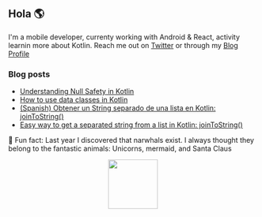 ## Hola 🌎

I'm a mobile developer, currenty working with Android & React, activity learnin more about Kotlin. Reach me out on [Twitter](http://twitter.com/jbc7agg) or through my [Blog Profile](http://dev.to/jbc7ag) 


### Blog posts
<!-- BLOG-POST-LIST:START -->
- [Understanding Null Safety in Kotlin](https://dev.to/jbc7ag/understanding-null-safety-in-kotlin-10e2)
- [How to use data classes in Kotlin](https://dev.to/jbc7ag/how-to-use-data-classes-in-kotlin-39gl)
- [(Spanish) Obtener un String separado de una lista en Kotlin:  joinToString()
](https://dev.to/jbc7ag/spanish-obtener-un-string-separado-de-una-lista-en-kotlin-jointostring-1gi3)
- [Easy way to get a separated string from a list in Kotlin: joinToString()](https://dev.to/jbc7ag/easy-way-to-get-a-separated-string-from-a-list-in-kotlin-jointostring-3oe0)
<!-- BLOG-POST-LIST:END -->

🌟 Fun fact: Last year I discovered that narwhals exist. I always thought they belong to the fantastic animals: Unicorns, mermaid, and Santa Claus

<p align="center">
    <img height="100" width="100" src="https://images.vexels.com/media/users/3/162345/isolated/preview/950ef5d8ba4d6a1c3052141f90c5d2f2-narval-colmillo-aleta-cola-plana-by-vexels.png"/>
</p>
